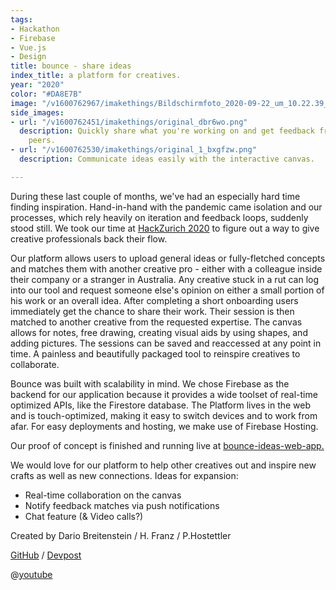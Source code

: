```yaml
---
tags:
- Hackathon
- Firebase
- Vue.js
- Design
title: bounce - share ideas
index_title: a platform for creatives.
year: "2020"
color: "#DA8E7B"
image: "/v1600762967/imakethings/Bildschirmfoto_2020-09-22_um_10.22.39_p5h34j.png"
side_images:
- url: "/v1600762451/imakethings/original_dbr6wo.png"
  description: Quickly share what you're working on and get feedback from creative
    peers.
- url: "/v1600762530/imakethings/original_1_bxgfzw.png"
  description: Communicate ideas easily with the interactive canvas.

---
```

During these last couple of months, we've had an especially hard time finding inspiration. Hand-in-hand with the pandemic came isolation and our processes, which rely heavily on iteration and feedback loops, suddenly stood still. We took our time at [HackZurich 2020](https://devpost.com/software/bounce-get-back-into-your-creative-flow) to figure out a way to give creative professionals back their flow.

Our platform allows users to upload general ideas or fully-fletched concepts and matches them with another creative pro - either with a colleague inside their company or a stranger in Australia. Any creative stuck in a rut can log into our tool and request someone else's opinion on either a small portion of his work or an overall idea. After completing a short onboarding users immediately get the chance to share their work. Their session is then matched to another creative from the requested expertise. The canvas allows for notes, free drawing, creating visual aids by using shapes, and adding pictures. The sessions can be saved and reaccessed at any point in time. A painless and beautifully packaged tool to reinspire creatives to collaborate.

Bounce was built with scalability in mind. We chose Firebase as the backend for our application because it provides a wide toolset of real-time optimized APIs, like the Firestore database. The Platform lives in the web and is touch-optimized, making it easy to switch devices and to work from afar. For easy deployments and hosting, we make use of Firebase Hosting.

Our proof of concept is finished and running live at [bounce-ideas-web-app.](https://bounce-ideas.web.app/ "bounce-ideas.web.app")

We would love for our platform to help other creatives out and inspire new crafts as well as new connections. Ideas for expansion:

* Real-time collaboration on the canvas
* Notify feedback matches via push notifications
* Chat feature (& Video calls?)

Created by Dario Breitenstein / H. Franz / P.Hostettler

[GitHub](https://github.com/fruendinne/bounce-app-hackzurich) / [Devpost](https://devpost.com/software/bounce-get-back-into-your-creative-flow)

@[youtube](4Vtzff9XWJM)